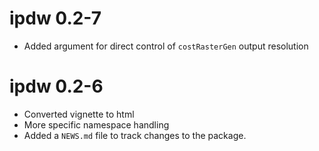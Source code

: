 # ipdw 0.2-7

* Added argument for direct control of `costRasterGen` output resolution

# ipdw 0.2-6

* Converted vignette to html
* More specific namespace handling
* Added a `NEWS.md` file to track changes to the package.



